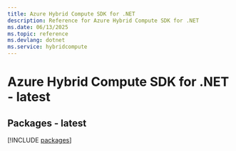 ```yaml
---
title: Azure Hybrid Compute SDK for .NET
description: Reference for Azure Hybrid Compute SDK for .NET
ms.date: 06/13/2025
ms.topic: reference
ms.devlang: dotnet
ms.service: hybridcompute
---
```

# Azure Hybrid Compute SDK for .NET - latest
## Packages - latest
[!INCLUDE [packages](hybrid-compute-index.md)]
